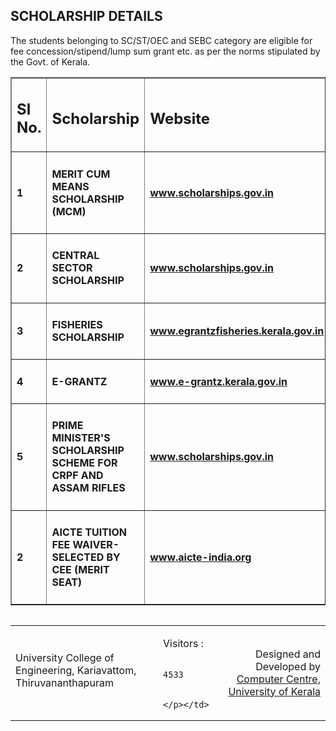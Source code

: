 <h2>SCHOLARSHIP DETAILS</h2>
<p>The students belonging to SC/ST/OEC and SEBC category are eligible for fee concession/stipend/lump sum grant etc. as per the norms stipulated by the Govt. of Kerala. </p>
<table border="1">
<tr><td><h2>Sl No.</h2></td> <td><h2>Scholarship</h2></td><td><h2>Website</h2></td></tr>
<tr><td><h4>1</h4></td> <td><h4>MERIT CUM MEANS SCHOLARSHIP (MCM)</h4></td><td><h4><a href="http://www.scholarships.gov.in">www.scholarships.gov.in</a></h4></td></tr>
<tr><td><h4>2</h4></td> <td><h4>CENTRAL SECTOR SCHOLARSHIP</h4></td><td><h4><a href="http://www.scholarships.gov.in">www.scholarships.gov.in</a></h4></td></tr>
<tr><td><h4>3</h4></td> <td><h4>FISHERIES SCHOLARSHIP</h4></td><td><h4><a href="http://www.egrantzfisheries.kerala.gov.in">www.egrantzfisheries.kerala.gov.in</a></h4></td></tr>
<tr><td><h4>4</h4></td> <td><h4>E-GRANTZ</h4></td><td><h4><a href="http://www.e-grantz.kerala.gov.in">www.e-grantz.kerala.gov.in</a></h4></td></tr>
<tr><td><h4>5</h4></td> <td><h4>PRIME MINISTER'S SCHOLARSHIP SCHEME FOR CRPF AND ASSAM RIFLES</h4></td><td><h4><a href="http://www.scholarships.gov.in">www.scholarships.gov.in</a></h4></td></tr>
<tr><td><h4>2</h4></td> <td><h4>AICTE TUITION FEE WAIVER- SELECTED BY CEE (MERIT SEAT)</h4></td><td><h4><a href="http://    www.aicte-india.org">   www.aicte-india.org</a></h4></td></tr>
</table>
<div class="footer-block">
<img alt="" src="images/blue-bottom-line.png"/>
<table width="100%">
<tr>
<td style="text-align:left"><p align="left" style="margin-top:8px;">University College of Engineering, Kariavattom, Thiruvananthapuram </p></td>
<td><p>Visitors : 

            4533            

            </p></td>
<td style="text-align:right;"><p style="text-align:right;">Designed and Developed by <a href="http://kucc.keralauniversity.ac.in/" target="_blank">Computer Centre, University of Kerala</a></p></td>
</tr>
</table>
</div> </div>
